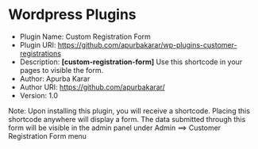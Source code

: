 # Wordpress Plugins
 * Plugin Name: Custom Registration Form
 * Plugin URI: https://github.com/apurbakarar/wp-plugins-customer-registrations
 * Description: <strong>[custom-registration-form]</strong> Use this shortcode in your pages to visible the form.
 * Author: Apurba Karar
 * Author URI: https://github.com/apurbakarar/
 * Version: 1.0

Note: Upon installing this plugin, you will receive a shortcode. Placing this shortcode anywhere will display a form. The data submitted through this form will be visible in the admin panel under Admin ==> Customer Registration Form menu
